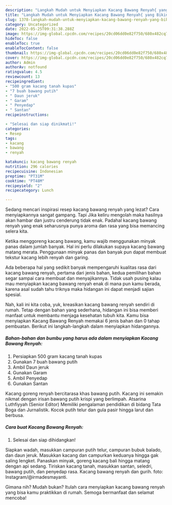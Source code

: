 ```yaml
---
description: "Langkah Mudah untuk Menyiapkan Kacang Bawang Renyah{ yang Bikin Ngiler,  Menu Buat lebaran"
title: "Langkah Mudah untuk Menyiapkan Kacang Bawang Renyah{ yang Bikin Ngiler,  Menu Buat lebaran"
slug: 1378-langkah-mudah-untuk-menyiapkan-kacang-bawang-renyah-yang-bikin-ngiler-menu-buat-lebaran
category: Uncategorized
date: 2022-05-25T09:31:38.288Z
image: https://img-global.cpcdn.com/recipes/20cd06dd0e82f750/680x482cq70/kacang-bawang-renyah-foto-resep-utama.jpg
hideToc: false
enableToc: true
enableTocContent: false
thumbnail: https://img-global.cpcdn.com/recipes/20cd06dd0e82f750/680x482cq70/kacang-bawang-renyah-foto-resep-utama.jpg
cover: https://img-global.cpcdn.com/recipes/20cd06dd0e82f750/680x482cq70/kacang-bawang-renyah-foto-resep-utama.jpg
author: Admin
authorAv: notfound
ratingvalue: 4.5
reviewcount: 13
recipeingredient:
- "500 gram kacang tanah kupas"
- "7 buah bawang putih"
- " Daun jeruk"
- " Garam"
- " Penyedap"
- " Santan"
recipeinstructions:

- "Selesai dan siap dinikmati!"
categories:
- Resep
tags:
- kacang
- bawang
- renyah

katakunci: kacang bawang renyah 
nutrition: 296 calories
recipecuisine: Indonesian
preptime: "PT31M"
cooktime: "PT48M"
recipeyield: "2"
recipecategory: Lunch

---
```



Sedang mencari inspirasi resep kacang bawang renyah yang lezat? Cara menyiapkannya sangat gampang. Tapi Jika keliru mengolah maka hasilnya akan hambar dan justru cenderung tidak enak. Padahal kacang bawang renyah yang enak seharusnya punya aroma dan rasa yang bisa memancing selera kita.


Ketika menggoreng kacang bawang, kamu wajib menggunakan minyak panas dalam jumlah banyak. Hal ini perlu dilakukan supaya kacang bawang matang merata. Penggunaan minyak panas dan banyak pun dapat membuat tekstur kacang lebih renyah dan garing.

Ada beberapa hal yang sedikit banyak mempengaruhi kualitas rasa dari kacang bawang renyah, pertama dari jenis bahan, kedua pemilihan bahan segar sampai cara membuat dan menyajikannya. Tidak usah pusing kalau mau menyiapkan kacang bawang renyah enak di mana pun kamu berada, karena asal sudah tahu triknya maka hidangan ini dapat menjadi sajian spesial.


Nah, kali ini kita coba, yuk, kreasikan kacang bawang renyah sendiri di rumah. Tetap dengan bahan yang sederhana, hidangan ini bisa memberi manfaat untuk membantu menjaga kesehatan tubuh kita. Kamu bisa menyiapkan Kacang Bawang Renyah memakai 6 jenis bahan dan 0 tahap pembuatan. Berikut ini langkah-langkah dalam menyiapkan hidangannya.

<!--inarticleads1-->

##### Bahan-bahan dan bumbu yang harus ada dalam menyiapkan Kacang Bawang Renyah:

1. Persiapkan 500 gram kacang tanah kupas
1. Gunakan 7 buah bawang putih
1. Ambil  Daun jeruk
1. Gunakan  Garam
1. Ambil  Penyedap
1. Gunakan  Santan


Kacang goreng renyah bercitarasa khas bawang putih. Kacang ini semakin nikmat dengan irisan bawang putih krispi yang berlimpah. Atsarina Luthfiyyah (Senior Editor) Memiliki pengalaman pendidikan di bidang Tata Boga dan Jurnalistik. Kocok putih telur dan gula pasir hingga larut dan berbusa. 

<!--inarticleads2-->

##### Cara buat Kacang Bawang Renyah:


1. Selesai dan siap dihidangkan!

Siapkan wadah, masukkan campuran putih telur, campuran bubuk balado, dan daun jeruk. Masukkan kacang dan campurkan keduanya hingga gak saling lengket. Panaskan minyak, goreng kacang bali hingga matang dengan api sedang. Tiriskan kacang tanah, masukkan santan, seledri, bawang putih, dan penyedap rasa. Kacang bawang renyah dan gurih. foto: Instagram/@irmadesmayanti. 

Gimana nih? Mudah bukan? Itulah cara menyiapkan kacang bawang renyah yang bisa kamu praktikkan di rumah. Semoga bermanfaat dan selamat mencoba!
